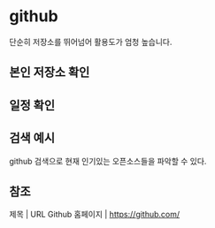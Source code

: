 # github
단순히 저장소를 뛰어넘어 활용도가 엄청 높습니다.

## 본인 저장소 확인

## 일정 확인

## 검색 예시 
github 검색으로 현재 인기있는 오픈소스들을 파악할 수 있다.

## 참조
제목 | URL
Github 홈페이지 | https://github.com/
